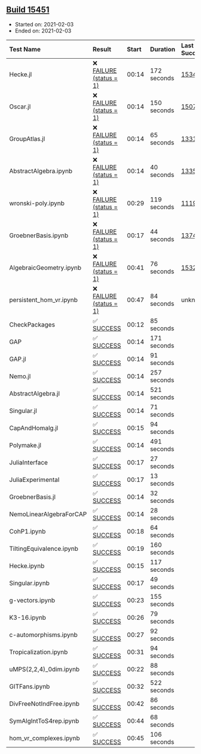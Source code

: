 ## [Build 15451](https://oscarci.mathematik.uni-kl.de/job/oscar/15451/)

* Started on: 2021-02-03
* Ended on: 2021-02-03

| Test Name    | Result | Start | Duration | Last Success | First Failure |
|:-------------|:-------|:------|:---------|:-------------|:--------------|
| Hecke.jl | ❌ [FAILURE (status = 1)](https://oscarci.mathematik.uni-kl.de/job/oscar/15451/artifact/logs/build-15451/Hecke.jl.log) | 00:14 | 172 seconds | [15344](https://oscarci.mathematik.uni-kl.de/job/oscar/15344/) | [15348](https://oscarci.mathematik.uni-kl.de/job/oscar/15348/) |
| Oscar.jl | ❌ [FAILURE (status = 1)](https://oscarci.mathematik.uni-kl.de/job/oscar/15451/artifact/logs/build-15451/Oscar.jl.log) | 00:14 | 150 seconds | [15079](https://oscarci.mathematik.uni-kl.de/job/oscar/15079/) | [15080](https://oscarci.mathematik.uni-kl.de/job/oscar/15080/) |
| GroupAtlas.jl | ❌ [FAILURE (status = 1)](https://oscarci.mathematik.uni-kl.de/job/oscar/15451/artifact/logs/build-15451/GroupAtlas.jl.log) | 00:14 | 65 seconds | [13311](https://oscarci.mathematik.uni-kl.de/job/oscar/13311/) | [13312](https://oscarci.mathematik.uni-kl.de/job/oscar/13312/) |
| AbstractAlgebra.ipynb | ❌ [FAILURE (status = 1)](https://oscarci.mathematik.uni-kl.de/job/oscar/15451/artifact/logs/build-15451/AbstractAlgebra.ipynb.log) | 00:14 | 40 seconds | [13355](https://oscarci.mathematik.uni-kl.de/job/oscar/13355/) | [13356](https://oscarci.mathematik.uni-kl.de/job/oscar/13356/) |
| wronski-poly.ipynb | ❌ [FAILURE (status = 1)](https://oscarci.mathematik.uni-kl.de/job/oscar/15451/artifact/logs/build-15451/wronski-poly.ipynb.log) | 00:29 | 119 seconds | [11192](https://oscarci.mathematik.uni-kl.de/job/oscar/11192/) | [11193](https://oscarci.mathematik.uni-kl.de/job/oscar/11193/) |
| GroebnerBasis.ipynb | ❌ [FAILURE (status = 1)](https://oscarci.mathematik.uni-kl.de/job/oscar/15451/artifact/logs/build-15451/GroebnerBasis.ipynb.log) | 00:17 | 44 seconds | [13748](https://oscarci.mathematik.uni-kl.de/job/oscar/13748/) | [13749](https://oscarci.mathematik.uni-kl.de/job/oscar/13749/) |
| AlgebraicGeometry.ipynb | ❌ [FAILURE (status = 1)](https://oscarci.mathematik.uni-kl.de/job/oscar/15451/artifact/logs/build-15451/AlgebraicGeometry.ipynb.log) | 00:41 | 76 seconds | [15322](https://oscarci.mathematik.uni-kl.de/job/oscar/15322/) | [15323](https://oscarci.mathematik.uni-kl.de/job/oscar/15323/) |
| persistent_hom_vr.ipynb | ❌ [FAILURE (status = 1)](https://oscarci.mathematik.uni-kl.de/job/oscar/15451/artifact/logs/build-15451/persistent_hom_vr.ipynb.log) | 00:47 | 84 seconds | unknown | unknown |
| CheckPackages | ✅ [SUCCESS](https://oscarci.mathematik.uni-kl.de/job/oscar/15451/artifact/logs/build-15451/CheckPackages.log) | 00:12 | 85 seconds |  |  |
| GAP | ✅ [SUCCESS](https://oscarci.mathematik.uni-kl.de/job/oscar/15451/artifact/logs/build-15451/GAP.log) | 00:14 | 171 seconds |  |  |
| GAP.jl | ✅ [SUCCESS](https://oscarci.mathematik.uni-kl.de/job/oscar/15451/artifact/logs/build-15451/GAP.jl.log) | 00:14 | 91 seconds |  |  |
| Nemo.jl | ✅ [SUCCESS](https://oscarci.mathematik.uni-kl.de/job/oscar/15451/artifact/logs/build-15451/Nemo.jl.log) | 00:14 | 257 seconds |  |  |
| AbstractAlgebra.jl | ✅ [SUCCESS](https://oscarci.mathematik.uni-kl.de/job/oscar/15451/artifact/logs/build-15451/AbstractAlgebra.jl.log) | 00:14 | 521 seconds |  |  |
| Singular.jl | ✅ [SUCCESS](https://oscarci.mathematik.uni-kl.de/job/oscar/15451/artifact/logs/build-15451/Singular.jl.log) | 00:14 | 71 seconds |  |  |
| CapAndHomalg.jl | ✅ [SUCCESS](https://oscarci.mathematik.uni-kl.de/job/oscar/15451/artifact/logs/build-15451/CapAndHomalg.jl.log) | 00:15 | 94 seconds |  |  |
| Polymake.jl | ✅ [SUCCESS](https://oscarci.mathematik.uni-kl.de/job/oscar/15451/artifact/logs/build-15451/Polymake.jl.log) | 00:14 | 491 seconds |  |  |
| JuliaInterface | ✅ [SUCCESS](https://oscarci.mathematik.uni-kl.de/job/oscar/15451/artifact/logs/build-15451/JuliaInterface.log) | 00:17 | 27 seconds |  |  |
| JuliaExperimental | ✅ [SUCCESS](https://oscarci.mathematik.uni-kl.de/job/oscar/15451/artifact/logs/build-15451/JuliaExperimental.log) | 00:17 | 13 seconds |  |  |
| GroebnerBasis.jl | ✅ [SUCCESS](https://oscarci.mathematik.uni-kl.de/job/oscar/15451/artifact/logs/build-15451/GroebnerBasis.jl.log) | 00:14 | 32 seconds |  |  |
| NemoLinearAlgebraForCAP | ✅ [SUCCESS](https://oscarci.mathematik.uni-kl.de/job/oscar/15451/artifact/logs/build-15451/NemoLinearAlgebraForCAP.log) | 00:14 | 28 seconds |  |  |
| CohP1.ipynb | ✅ [SUCCESS](https://oscarci.mathematik.uni-kl.de/job/oscar/15451/artifact/logs/build-15451/CohP1.ipynb.log) | 00:18 | 64 seconds |  |  |
| TiltingEquivalence.ipynb | ✅ [SUCCESS](https://oscarci.mathematik.uni-kl.de/job/oscar/15451/artifact/logs/build-15451/TiltingEquivalence.ipynb.log) | 00:19 | 160 seconds |  |  |
| Hecke.ipynb | ✅ [SUCCESS](https://oscarci.mathematik.uni-kl.de/job/oscar/15451/artifact/logs/build-15451/Hecke.ipynb.log) | 00:15 | 117 seconds |  |  |
| Singular.ipynb | ✅ [SUCCESS](https://oscarci.mathematik.uni-kl.de/job/oscar/15451/artifact/logs/build-15451/Singular.ipynb.log) | 00:17 | 49 seconds |  |  |
| g-vectors.ipynb | ✅ [SUCCESS](https://oscarci.mathematik.uni-kl.de/job/oscar/15451/artifact/logs/build-15451/g-vectors.ipynb.log) | 00:23 | 155 seconds |  |  |
| K3-16.ipynb | ✅ [SUCCESS](https://oscarci.mathematik.uni-kl.de/job/oscar/15451/artifact/logs/build-15451/K3-16.ipynb.log) | 00:26 | 79 seconds |  |  |
| c-automorphisms.ipynb | ✅ [SUCCESS](https://oscarci.mathematik.uni-kl.de/job/oscar/15451/artifact/logs/build-15451/c-automorphisms.ipynb.log) | 00:27 | 92 seconds |  |  |
| Tropicalization.ipynb | ✅ [SUCCESS](https://oscarci.mathematik.uni-kl.de/job/oscar/15451/artifact/logs/build-15451/Tropicalization.ipynb.log) | 00:31 | 94 seconds |  |  |
| uMPS(2,2,4)_0dim.ipynb | ✅ [SUCCESS](https://oscarci.mathematik.uni-kl.de/job/oscar/15451/artifact/logs/build-15451/uMPS-2-2-4-_0dim.ipynb.log) | 00:22 | 88 seconds |  |  |
| GITFans.ipynb | ✅ [SUCCESS](https://oscarci.mathematik.uni-kl.de/job/oscar/15451/artifact/logs/build-15451/GITFans.ipynb.log) | 00:32 | 522 seconds |  |  |
| DivFreeNotIndFree.ipynb | ✅ [SUCCESS](https://oscarci.mathematik.uni-kl.de/job/oscar/15451/artifact/logs/build-15451/DivFreeNotIndFree.ipynb.log) | 00:42 | 86 seconds |  |  |
| SymAlgIntToS4rep.ipynb | ✅ [SUCCESS](https://oscarci.mathematik.uni-kl.de/job/oscar/15451/artifact/logs/build-15451/SymAlgIntToS4rep.ipynb.log) | 00:44 | 68 seconds |  |  |
| hom_vr_complexes.ipynb | ✅ [SUCCESS](https://oscarci.mathematik.uni-kl.de/job/oscar/15451/artifact/logs/build-15451/hom_vr_complexes.ipynb.log) | 00:45 | 106 seconds |  |  |

